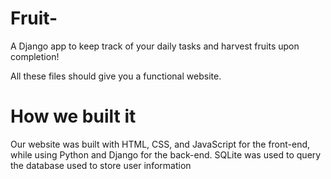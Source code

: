 # Fruit-
A Django app to keep track of your daily tasks and harvest fruits upon completion!


All these files should give you a functional website. 
# How we built it
Our website was built with HTML, CSS, and JavaScript for the front-end, while using Python and Django for the back-end. SQLite was used to query the database used to store user information
